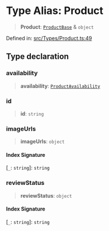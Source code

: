 # Type Alias: Product

> **Product**: [`ProductBase`](ProductBase.md) & `object`

Defined in: [src/Types/Product.ts:49](https://github.com/Fokusdotid/Baileys/blob/58a03b5a49cf326e1050515994499cb0bb76662f/src/Types/Product.ts#L49)

## Type declaration

### availability

> **availability**: [`ProductAvailability`](ProductAvailability.md)

### id

> **id**: `string`

### imageUrls

> **imageUrls**: `object`

#### Index Signature

\[`_`: `string`\]: `string`

### reviewStatus

> **reviewStatus**: `object`

#### Index Signature

\[`_`: `string`\]: `string`
